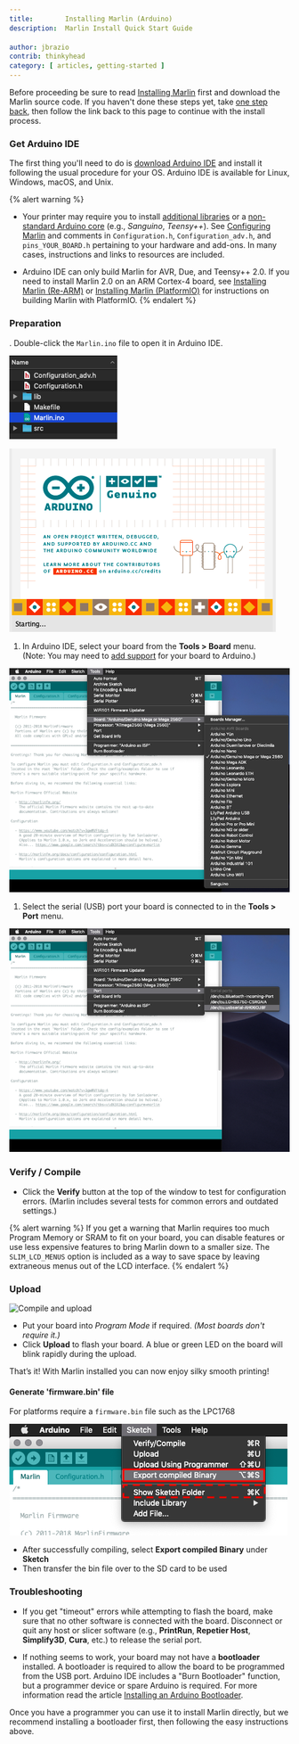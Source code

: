 ```yaml
---
title:        Installing Marlin (Arduino)
description:  Marlin Install Quick Start Guide

author: jbrazio
contrib: thinkyhead
category: [ articles, getting-started ]
---
```


Before proceeding be sure to read [Installing Marlin](install.html) first and download the Marlin source code. If you haven't done these steps yet, take [one step back](install.html), then follow the link back to this page to continue with the install process.

### Get Arduino IDE

The first thing you'll need to do is [download Arduino IDE](http://www.arduino.cc/en/Main/Software) and install it following the usual procedure for your OS. Arduino IDE is available for Linux, Windows, macOS, and Unix.

{% alert warning %}
- Your printer may require you to install [additional libraries](https://www.arduino.cc/en/Guide/Libraries) or a [non-standard Arduino core](https://www.arduino.cc/en/Guide/Cores) (e.g., *Sanguino*, *Teensy++*). See [Configuring Marlin](/docs/configuration/configuration.html) and comments in `Configuration.h`, `Configuration_adv.h`, and `pins_YOUR_BOARD.h` pertaining to your hardware and add-ons. In many cases, instructions and links to resources are included.

- Arduino IDE can only build Marlin for AVR, Due, and Teensy++ 2.0. If you need to install Marlin 2.0 on an ARM Cortex-4 board, see [Installing Marlin (Re-ARM)](install_rearm.html) or [Installing Marlin (PlatformIO)](install_platformio.html) for instructions on building Marlin with PlatformIO.
{% endalert %}

### Preparation

. Double-click the `Marlin.ino` file to open it in Arduino IDE.

![Launch 'Marlin.ino'](/assets/images/basics/install_arduino/marlin_ino.png)

![Arduino starting](/assets/images/basics/install_arduino/arduino.png)

1. In Arduino IDE, select your board from the **Tools > Board** menu.<br />(Note: You may need to [add support](https://www.arduino.cc/en/Guide/Cores) for your board to Arduino.)

![Select board](/assets/images/basics/install_arduino/select_board.png)


1. Select the serial (USB) port your board is connected to in the **Tools > Port** menu.

![Select board](/assets/images/basics/install_arduino/select_usb_port.png)

### Verify / Compile

- Click the **Verify** button at the top of the window to test for configuration errors.
  (Marlin includes several tests for common errors and outdated settings.)

{% alert warning %}
If you get a warning that Marlin requires too much Program Memory or SRAM to fit on your board, you can disable features or use less expensive features to bring Marlin down to a smaller size. The `SLIM_LCD_MENUS` option is included as a way to save space by leaving extraneous menus out of the LCD interface.
{% endalert %}

### Upload

![Compile and upload](/assets/images/basics/install_arduino/compile_upload.png)

- Put your board into *Program Mode* if required. _(Most boards don't require it.)_
- Click **Upload** to flash your board. A blue or green LED on the board will blink rapidly during the upload.

That’s it! With Marlin installed you can now enjoy silky smooth printing!

#### Generate 'firmware.bin' file

For platforms require a `firmware.bin` file such as the LPC1768  

![Generate bin file](/assets/images/basics/install_arduino/firmware_bin.png)

- After successfully compiling, select **Export compiled Binary** under **Sketch**
- Then transfer the bin file over to the SD card to be used

### Troubleshooting

- If you get "timeout" errors while attempting to flash the board, make sure that no other software is connected with the board. Disconnect or quit any host or slicer software (e.g., **PrintRun**, **Repetier Host**, **Simplify3D**, **Cura**, etc.) to release the serial port.

- If nothing seems to work, your board may not have a **bootloader** installed. A bootloader is required to allow the board to be programmed from the USB port. Arduino IDE includes a "Burn Bootloader" function, but a programmer device or spare Arduino is required. For more information read the article [Installing an Arduino Bootloader](https://learn.sparkfun.com/tutorials/installing-an-arduino-bootloader/all).

Once you have a programmer you can use it to install Marlin directly, but we recommend installing a bootloader first, then following the easy instructions above.
